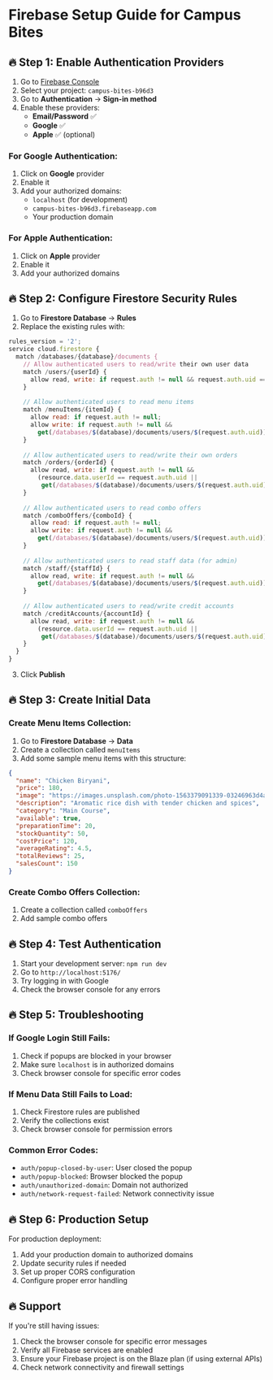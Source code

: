 # Firebase Setup Guide for Campus Bites

## 🔥 **Step 1: Enable Authentication Providers**

1. Go to [Firebase Console](https://console.firebase.google.com/)
2. Select your project: `campus-bites-b96d3`
3. Go to **Authentication** → **Sign-in method**
4. Enable these providers:
   - **Email/Password** ✅
   - **Google** ✅
   - **Apple** ✅ (optional)

### For Google Authentication:
1. Click on **Google** provider
2. Enable it
3. Add your authorized domains:
   - `localhost` (for development)
   - `campus-bites-b96d3.firebaseapp.com`
   - Your production domain

### For Apple Authentication:
1. Click on **Apple** provider
2. Enable it
3. Add your authorized domains

## 🔥 **Step 2: Configure Firestore Security Rules**

1. Go to **Firestore Database** → **Rules**
2. Replace the existing rules with:

```javascript
rules_version = '2';
service cloud.firestore {
  match /databases/{database}/documents {
    // Allow authenticated users to read/write their own user data
    match /users/{userId} {
      allow read, write: if request.auth != null && request.auth.uid == userId;
    }
    
    // Allow authenticated users to read menu items
    match /menuItems/{itemId} {
      allow read: if request.auth != null;
      allow write: if request.auth != null && 
        get(/databases/$(database)/documents/users/$(request.auth.uid)).data.role == 'admin';
    }
    
    // Allow authenticated users to read/write their own orders
    match /orders/{orderId} {
      allow read, write: if request.auth != null && 
        (resource.data.userId == request.auth.uid || 
         get(/databases/$(database)/documents/users/$(request.auth.uid)).data.role == 'admin');
    }
    
    // Allow authenticated users to read combo offers
    match /comboOffers/{comboId} {
      allow read: if request.auth != null;
      allow write: if request.auth != null && 
        get(/databases/$(database)/documents/users/$(request.auth.uid)).data.role == 'admin';
    }
    
    // Allow authenticated users to read staff data (for admin)
    match /staff/{staffId} {
      allow read, write: if request.auth != null && 
        get(/databases/$(database)/documents/users/$(request.auth.uid)).data.role == 'admin';
    }
    
    // Allow authenticated users to read/write credit accounts
    match /creditAccounts/{accountId} {
      allow read, write: if request.auth != null && 
        (resource.data.userId == request.auth.uid || 
         get(/databases/$(database)/documents/users/$(request.auth.uid)).data.role == 'admin');
    }
  }
}
```

3. Click **Publish**

## 🔥 **Step 3: Create Initial Data**

### Create Menu Items Collection:
1. Go to **Firestore Database** → **Data**
2. Create a collection called `menuItems`
3. Add some sample menu items with this structure:

```json
{
  "name": "Chicken Biryani",
  "price": 180,
  "image": "https://images.unsplash.com/photo-1563379091339-03246963d4a9?w=400",
  "description": "Aromatic rice dish with tender chicken and spices",
  "category": "Main Course",
  "available": true,
  "preparationTime": 20,
  "stockQuantity": 50,
  "costPrice": 120,
  "averageRating": 4.5,
  "totalReviews": 25,
  "salesCount": 150
}
```

### Create Combo Offers Collection:
1. Create a collection called `comboOffers`
2. Add sample combo offers

## 🔥 **Step 4: Test Authentication**

1. Start your development server: `npm run dev`
2. Go to `http://localhost:5176/`
3. Try logging in with Google
4. Check the browser console for any errors

## 🔥 **Step 5: Troubleshooting**

### If Google Login Still Fails:
1. Check if popups are blocked in your browser
2. Make sure `localhost` is in authorized domains
3. Check browser console for specific error codes

### If Menu Data Still Fails to Load:
1. Check Firestore rules are published
2. Verify the collections exist
3. Check browser console for permission errors

### Common Error Codes:
- `auth/popup-closed-by-user`: User closed the popup
- `auth/popup-blocked`: Browser blocked the popup
- `auth/unauthorized-domain`: Domain not authorized
- `auth/network-request-failed`: Network connectivity issue

## 🔥 **Step 6: Production Setup**

For production deployment:
1. Add your production domain to authorized domains
2. Update security rules if needed
3. Set up proper CORS configuration
4. Configure proper error handling

## 🔥 **Support**

If you're still having issues:
1. Check the browser console for specific error messages
2. Verify all Firebase services are enabled
3. Ensure your Firebase project is on the Blaze plan (if using external APIs)
4. Check network connectivity and firewall settings 